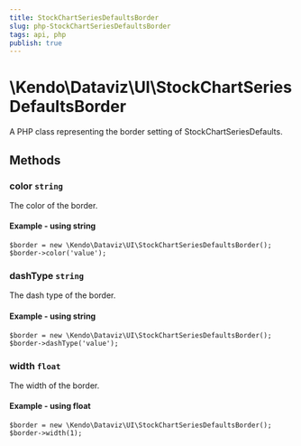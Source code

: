```yaml
---
title: StockChartSeriesDefaultsBorder
slug: php-StockChartSeriesDefaultsBorder
tags: api, php
publish: true
---
```


# \Kendo\Dataviz\UI\StockChartSeriesDefaultsBorder

A PHP class representing the border setting of StockChartSeriesDefaults.


## Methods

### color `string`

The color of the border.


#### Example - using string
    $border = new \Kendo\Dataviz\UI\StockChartSeriesDefaultsBorder();
    $border->color('value');

### dashType `string`

The dash type of the border.


#### Example - using string
    $border = new \Kendo\Dataviz\UI\StockChartSeriesDefaultsBorder();
    $border->dashType('value');

### width `float`

The width of the border.


#### Example - using float
    $border = new \Kendo\Dataviz\UI\StockChartSeriesDefaultsBorder();
    $border->width(1);

